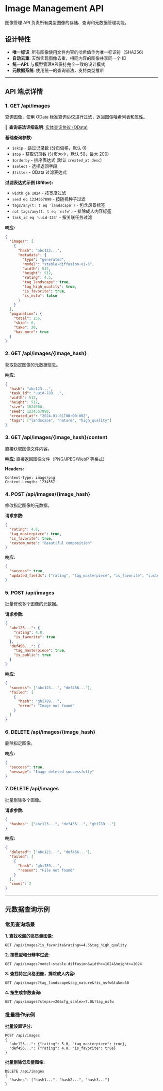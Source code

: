 # Image Management API

图像管理 API 负责所有类型图像的存储、查询和元数据管理功能。

## 设计特性

- **唯一标识**: 所有图像使用文件内容的哈希值作为唯一标识符（SHA256）
- **自动去重**: 天然实现图像去重，相同内容的图像共享同一个 ID
- **统一API**: 与模型管理API保持完全一致的设计模式
- **元数据系统**: 使用统一的查询语法，支持类型推断

---

## API 端点详情

### 1. GET /api/images

查询图像，使用 OData 标准查询协议进行过滤，返回图像哈希列表和属性。

📖 **查询语法详细说明**: [实体查询协议 (OData)](./entity-query-protocol.md)

**基础查询参数:**

- `$skip` - 跳过记录数 (分页偏移，默认 0)
- `$top` - 获取记录数 (分页大小，默认 50，最大 200)
- `$orderby` - 排序表达式 (默认 `created_at desc`)
- `$select` - 选择返回字段
- `$filter` - OData 过滤表达式

**过滤表达式示例 ($filter):**

- `width ge 1024` - 按宽度过滤
- `seed eq 1234567890` - 按随机种子过滤
- `tags/any(t: t eq 'landscape')` - 包含风景标签
- `not tags/any(t: t eq 'nsfw')` - 排除成人内容标签
- `task_id eq 'uuid-123'` - 按关联任务过滤

**响应:**

```json
{
  "images": [
    {
      "hash": "abc123...",
      "metadata": {
        "type": "generated",
        "model": "stable-diffusion-v1-5",
        "width": 512,
        "height": 512,
        "rating": 4.5,
        "tag_landscape": true,
        "tag_high_quality": true,
        "is_favorite": true,
        "is_nsfw": false
      }
    }
  ],
  "pagination": {
    "total": 156,
    "skip": 0,
    "take": 20,
    "has_more": true
  }
}
```

### 2. GET /api/images/{image_hash}

获取指定图像的元数据信息。

**响应:**

```json
{
  "hash": "abc123...",
  "task_id": "uuid-789...",
  "width": 512,
  "height": 512,
  "size": 1024000,
  "seed": 1234567890,
  "created_at": "2024-01-01T00:00:00Z",
  "tags": ["landscape", "nature", "high_quality"]
}
```

### 3. GET /api/images/{image_hash}/content

直接获取图像文件内容。

**响应:** 直接返回图像文件（PNG/JPEG/WebP 等格式）

**Headers:**

```http
Content-Type: image/png
Content-Length: 1234567
```

### 4. POST /api/images/{image_hash}

修改指定图像的元数据。

**请求参数:**

```json
{
  "rating": 4.8,
  "tag_masterpiece": true,
  "is_favorite": true,
  "custom_note": "Beautiful composition"
}
```

**响应:**

```json
{
  "success": true,
  "updated_fields": ["rating", "tag_masterpiece", "is_favorite", "custom_note"]
}
```

### 5. POST /api/images

批量修改多个图像的元数据。

**请求参数:**

```json
{
  "abc123...": {
    "rating": 4.8,
    "is_favorite": true
  },
  "def456...": {
    "tag_masterpiece": true,
    "is_public": true
  }
}
```

**响应:**

```json
{
  "success": ["abc123...", "def456..."],
  "failed": [
    {
      "hash": "ghi789...",
      "error": "Image not found"
    }
  ]
}
```

### 6. DELETE /api/images/{image_hash}

删除指定图像。

**响应:**

```json
{
  "success": true,
  "message": "Image deleted successfully"
}
```

### 7. DELETE /api/images

批量删除多个图像。

**请求参数:**

```json
{
  "hashes": ["abc123...", "def456...", "ghi789..."]
}
```

**响应:**

```json
{
  "deleted": ["abc123...", "def456..."],
  "failed": [
    {
      "hash": "ghi789...",
      "reason": "File not found"
    }
  ],
  "count": 2
}
```

---

## 元数据查询示例

### 常见查询场景

**1. 查找收藏的高质量图像:**

```http
GET /api/images?is_favorite&rating>=4.5&tag_high_quality
```

**2. 按模型和分辨率过滤:**

```http
GET /api/images?model~stable-diffusion&width>=1024&height>=1024
```

**3. 查找特定风格图像，排除成人内容:**

```http
GET /api/images?tag_landscape&tag_nature&!is_nsfw&take=50
```

**4. 按生成参数查询:**

```http
GET /api/images?steps>=20&cfg_scale>=7.0&!tag_nsfw
```

### 批量操作示例

**批量设置评分:**

```http
POST /api/images
{
  "abc123...": {"rating": 5.0, "tag_masterpiece": true},
  "def456...": {"rating": 4.8, "is_favorite": true}
}
```

**批量删除低质量图像:**

```http
DELETE /api/images
{
  "hashes": ["hash1...", "hash2...", "hash3..."]
}
```
